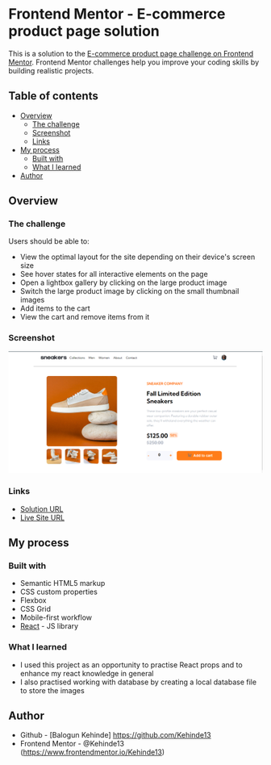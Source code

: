 # Frontend Mentor - E-commerce product page solution

This is a solution to the [E-commerce product page challenge on Frontend Mentor](https://www.frontendmentor.io/challenges/ecommerce-product-page-UPsZ9MJp6). Frontend Mentor challenges help you improve your coding skills by building realistic projects.

## Table of contents

- [Overview](#overview)
  - [The challenge](#the-challenge)
  - [Screenshot](#screenshot)
  - [Links](#links)
- [My process](#my-process)
  - [Built with](#built-with)
  - [What I learned](#what-i-learned)
- [Author](#author)


## Overview

### The challenge

Users should be able to:

- View the optimal layout for the site depending on their device's screen size
- See hover states for all interactive elements on the page
- Open a lightbox gallery by clicking on the large product image
- Switch the large product image by clicking on the small thumbnail images
- Add items to the cart
- View the cart and remove items from it

### Screenshot

![Desktop View](https://github.com/Kehinde13/E-commerce/blob/main/src/images/e-commerce.png)

### Links

- [Solution URL](https://github.com/Kehinde13/E-commerce)
- [Live Site URL](https://kehinde13.github.io/E-commerce/)


## My process

### Built with

- Semantic HTML5 markup
- CSS custom properties
- Flexbox
- CSS Grid
- Mobile-first workflow
- [React](https://reactjs.org/) - JS library

### What I learned

- I used this project as an opportunity to practise React props and to enhance my react knowledge in general
- I also practised working with database by creating a local database file to store the images 

## Author

- Github - [Balogun Kehinde] https://github.com/Kehinde13
- Frontend Mentor - @Kehinde13 (https://www.frontendmentor.io/Kehinde13)
